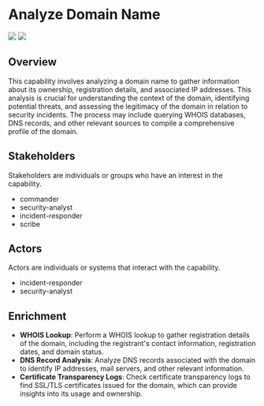 # Analyze Domain Name
![](https://img.shields.io/badge/Phase-Identification_%28P0002%29-blue)&nbsp;![](https://img.shields.io/badge/Category-Network-blue)
## Overview
This capability involves analyzing a domain name to gather information about its ownership, registration details, and associated IP addresses. This analysis is crucial for understanding the context of the domain, identifying potential threats, and assessing the legitimacy of the domain in relation to security incidents. The process may include querying WHOIS databases, DNS records, and other relevant sources to compile a comprehensive profile of the domain.

## Stakeholders
Stakeholders are individuals or groups who have an interest in the capability.

- commander
- security-analyst
- incident-responder
- scribe

## Actors
Actors are individuals or systems that interact with the capability.

- incident-responder
- security-analyst

## Enrichment

- **WHOIS Lookup**: Perform a WHOIS lookup to gather registration details of the domain, including the registrant's contact information, registration dates, and domain status.
- **DNS Record Analysis**: Analyze DNS records associated with the domain to identify IP addresses, mail servers, and other relevant information.
- **Certificate Transparency Logs**: Check certificate transparency logs to find SSL/TLS certificates issued for the domain, which can provide insights into its usage and ownership.